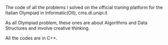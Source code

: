 The code of all the problems I solved on the official traning platform for the Italian Olympiad in Informatic(OII), cms.di.unipi.it

As all Olympiad problem, these ones are about Algorithms and Data Structures and involve creative thinking.

All the codes are in C++.
